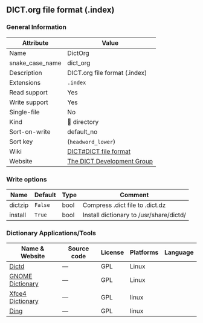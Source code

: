 DICT.org file format (.index)
-----------------------------

### General Information

| Attribute       | Value                                                                        |
|-----------------|------------------------------------------------------------------------------|
| Name            | DictOrg                                                                      |
| snake_case_name | dict_org                                                                     |
| Description     | DICT.org file format (.index)                                                |
| Extensions      | `.index`                                                                     |
| Read support    | Yes                                                                          |
| Write support   | Yes                                                                          |
| Single-file     | No                                                                           |
| Kind            | 📁 directory                                                                 |
| Sort-on-write   | default_no                                                                   |
| Sort key        | \(`headword_lower`\)                                                         |
| Wiki            | [DICT#DICT file format](https://en.wikipedia.org/wiki/DICT#DICT_file_format) |
| Website         | [The DICT Development Group](http://dict.org/bin/Dict)                       |

### Write options

| Name    | Default | Type | Comment                                 |
|---------|---------|------|-----------------------------------------|
| dictzip | `False` | bool | Compress .dict file to .dict.dz         |
| install | `True`  | bool | Install dictionary to /usr/share/dictd/ |

### Dictionary Applications/Tools

| Name & Website                                                  | Source code | License | Platforms | Language |
|-----------------------------------------------------------------|-------------|---------|-----------|----------|
| [Dictd](https://directory.fsf.org/wiki/Dictd)                   | ―           | GPL     | Linux     |          |
| [GNOME Dictionary](https://wiki.gnome.org/Apps/Dictionary)      | ―           | GPL     | Linux     |          |
| [Xfce4 Dictionary](https://docs.xfce.org/apps/xfce4-dict/start) | ―           | GPL     | linux     |          |
| [Ding](https://www-user.tu-chemnitz.de/~fri/ding/)              | ―           | GPL     | linux     |          |
